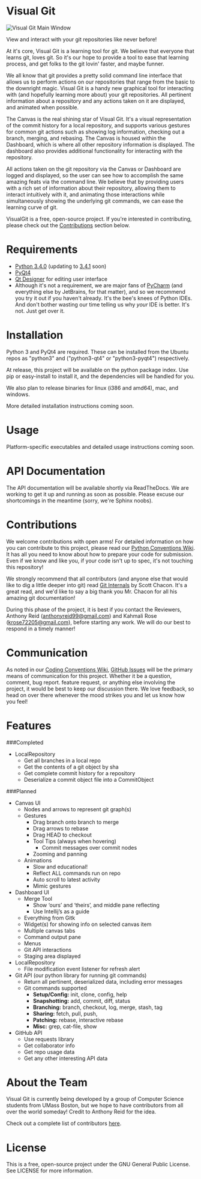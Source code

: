 Visual Git
==========
![Visual Git Main Window](http://i.imgur.com/L2AQEMN.png)

View and interact with your git repositories like never before!

At it's core, Visual Git is a learning tool for git. We believe that everyone that learns git, loves git. So it's our hope to provide a tool to ease that learning process, and get folks to the git lovin' faster, and maybe funner.

We all know that git provides a pretty solid command line interface that allows us to perform actions on our repositories that range from the basic to the downright magic. Visual Git is a handy new graphical tool for interacting with (and hopefully learning more about) your git repositories. All pertinent information about a repository and any actions taken on it are displayed, and animated when possible.

The Canvas is the real shining star of Visual Git. It's a visual representation of the commit history for a local repository, and supports various gestures for common git actions such as showing log information, checking out a branch, merging, and rebasing. The Canvas is housed within the Dashboard, which is where all other repository information is displayed. The dashboard also provides additional functionality for interacting with the repository.

All actions taken on the git repository via the Canvas or Dashboard are logged and displayed, so the user can see how to accomplish the same amazing feats via the command line. We believe that by providing users with a rich set of information about their repository, allowing them to interact intuitively with it, and animating those interactions while simultaneously showing the underlying git commands, we can ease the learning curve of git.

VisualGit is a free, open-source project. If you're interested in contributing, please check out the [Contributions](https://github.com/AnthonyReid99/VisualGit#contributions) section below.

Requirements
============
- [Python 3.4.0](https://www.python.org/download/releases/3.4.0/) (updating to [3.4.1](https://www.python.org/download/releases/3.4.1/) soon)
- [PyQt4](http://pyqt.sourceforge.net/Docs/PyQt4/)
- [Qt Designer](http://qt-project.org/doc/qt-4.8/designer-manual.html) for editing user interface
- Although it's not a requirement, we are major fans of [PyCharm](http://www.jetbrains.com/pycharm/) (and everything else by JetBrains, for that matter), and so we recommend you try it out if you haven't already. It's the bee's knees of Python IDEs. And don't bother wasting our time telling us why _your_ IDE is better. It's not. Just get over it.

Installation
============
Python 3 and PyQt4 are required. These can be installed from the Ubuntu repos as "python3" and ("python3-qt4" or "python3-pyqt4") respectively.

At release, this project will be available on the python package index. Use pip or easy-install to install it, and the dependencies will be handled for you.

We also plan to release binaries for linux (i386 and amd64), mac, and windows.

More detailed installation instructions coming soon.

Usage
=====
Platform-specific executables and detailed usage instructions coming soon.

API Documentation
=================
The API documentation will be available shortly via ReadTheDocs. We are working to get it up and running as soon as possible. Please excuse our shortcomings in the meantime (sorry, we're Sphinx noobs).

Contributions
=============
We welcome contributions with open arms! For detailed information on how you can contribute to this project, please read our [Python Conventions Wiki](http://visualgit.readthedocs.org/en/latest/index.html). It has all you need to know about how to prepare your code for submission. Even if we know and like you, if your code isn't up to spec, it's not touching this repository!

We strongly recommend that all contributors (and anyone else that would like to dig a little deeper into git) read [Git Internals](https://github.com/pluralsight/git-internals-pdf/releases) by Scott Chacon. It's a great read, and we'd like to say a big thank you Mr. Chacon for all his amazing git documentation! 

During this phase of the project, it is best if you contact the Reviewers, Anthony Reid (anthonyreid99@gmail.com) and Kahmali Rose (krose72205@gmail.com), before starting any work. We will do our best to respond in a timely manner!

Communication
=============
As noted in our [Coding Conventions Wiki](http://visualgit.readthedocs.org/en/latest/index.html), [GitHub Issues](https://github.com/AnthonyReid99/VisualGit/issues) will be the primary means of communication for this project. Whether it be a question, comment, bug report. feature request, or anything else involving the project, it would be best to keep our discussion there. We love feedback, so head on over there whenever the mood strikes you and let us know how you feel!

Features
========
###Completed
- LocalRepository
    - Get all branches in a local repo
    - Get the contents of a git object by sha
    - Get complete commit history for a repository
    - Deserialize a commit object file into a CommitObject

###Planned
- Canvas UI
    - Nodes and arrows to represent git graph(s)
    - Gestures
        - Drag branch onto branch to merge
        - Drag arrows to rebase
        - Drag HEAD to checkout
        - Tool Tips (always when hovering)
            - Commit messages over commit nodes
        - Zooming and panning
    - Animations
        - Slow and educational!
        - Reflect ALL commands run on repo
        - Auto scroll to latest activity
        - Mimic gestures
- Dashboard UI
    - Merge Tool
        - Show ‘ours’ and ‘theirs’, and middle pane reflecting
        - Use Intellij’s as a guide
    - Everything from Gitk
    - Widget(s) for showing info on selected canvas item
    - Multiple canvas tabs
    - Command output pane
    - Menus
    - Git API interactions
    - Staging area displayed
- LocalRepository
    - File modification event listener for refresh alert
- Git API (our python library for running git commands)
    - Return all pertinent, deserialized data, including error messages
    - Git commands supported
        - **Setup/Config:** init, clone, config, help
        - **Snapshotting:** add, commit, diff, status
        - **Branching:** branch, checkout, log, merge, stash, tag
        - **Sharing:** fetch, pull, push,
        - **Patching:** rebase, interactive rebase
        - **Misc:** grep, cat-file, show
- GitHub API
    - Use requests library
    - Get collaborator info
    - Get repo usage data
    - Get any other interesting API data

About the Team
==============
Visual Git is currently being developed by a group of Computer Science students from UMass Boston, but we hope to have contributors from all over the world someday! Credit to Anthony Reid for the idea.

Check out a complete list of contributors [here](https://github.com/AnthonyReid99/VisualGit/graphs/contributors).

License
=======
This is a free, open-source project under the GNU General Public License. See LICENSE for more information.
